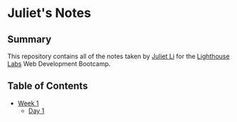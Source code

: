 # Juliet's Notes

## Summary

This repository contains all of the notes taken by [Juliet Li](https://github.com/Julietmtl/lighthouse-web-notes-) for the [Lighthouse Labs](https://www.lighthouselabs.ca/) Web Development Bootcamp.

## Table of Contents
* [Week 1](/Week_1)
  * [Day 1](/Week_1/Day_1)
 
